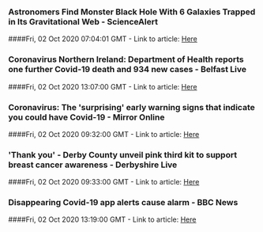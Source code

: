 ### **Astronomers Find Monster Black Hole With 6 Galaxies Trapped in Its Gravitational Web - ScienceAlert**
####Fri, 02 Oct 2020 07:04:01 GMT - Link to article: [Here](https://news.google.com/__i/rss/rd/articles/CBMicWh0dHBzOi8vd3d3LnNjaWVuY2VhbGVydC5jb20vbW9uc3Ryb3VzLWJsYWNrLWhvbGUtaGFzLXRyYXBwZWQtc2l4LWVudGlyZS1nYWxheGllcy1pbi1pdHMtZ3Jhdml0YXRpb25hbC1zcGlkZXItd2Vi0gF1aHR0cHM6Ly93d3cuc2NpZW5jZWFsZXJ0LmNvbS9tb25zdHJvdXMtYmxhY2staG9sZS1oYXMtdHJhcHBlZC1zaXgtZW50aXJlLWdhbGF4aWVzLWluLWl0cy1ncmF2aXRhdGlvbmFsLXNwaWRlci13ZWIvYW1w?oc=5)
### **Coronavirus Northern Ireland: Department of Health reports one further Covid-19 death and 934 new cases - Belfast Live**
####Fri, 02 Oct 2020 13:07:00 GMT - Link to article: [Here](https://news.google.com/__i/rss/rd/articles/CBMiZ2h0dHBzOi8vd3d3LmJlbGZhc3RsaXZlLmNvLnVrL25ld3MvYmVsZmFzdC1uZXdzL2Nvcm9uYXZpcnVzLW5vcnRoZXJuLWlyZWxhbmQtZGVwYXJ0bWVudC1oZWFsdGgtMTkwMzg1NDbSAWtodHRwczovL3d3dy5iZWxmYXN0bGl2ZS5jby51ay9uZXdzL2JlbGZhc3QtbmV3cy9jb3JvbmF2aXJ1cy1ub3J0aGVybi1pcmVsYW5kLWRlcGFydG1lbnQtaGVhbHRoLTE5MDM4NTQ2LmFtcA?oc=5)
### **Coronavirus: The 'surprising' early warning signs that indicate you could have Covid-19 - Mirror Online**
####Fri, 02 Oct 2020 09:32:00 GMT - Link to article: [Here](https://news.google.com/__i/rss/rd/articles/CBMiVGh0dHBzOi8vd3d3Lm1pcnJvci5jby51ay9zY2llbmNlL2Nvcm9uYXZpcnVzLXN1cnByaXNpbmctZWFybHktd2FybmluZy1zaWducy0yMjc4MDE3MNIBWGh0dHBzOi8vd3d3Lm1pcnJvci5jby51ay9zY2llbmNlL2Nvcm9uYXZpcnVzLXN1cnByaXNpbmctZWFybHktd2FybmluZy1zaWducy0yMjc4MDE3MC5hbXA?oc=5)
### **'Thank you' - Derby County unveil pink third kit to support breast cancer awareness - Derbyshire Live**
####Fri, 02 Oct 2020 09:33:00 GMT - Link to article: [Here](https://news.google.com/__i/rss/rd/articles/CBMiYWh0dHBzOi8vd3d3LmRlcmJ5dGVsZWdyYXBoLmNvLnVrL3Nwb3J0L2Zvb3RiYWxsL2Zvb3RiYWxsLW5ld3MvZGVyYnktY291bnR5LXRoaXJkLWtpdC1waW5rLTQ1Njg0MzLSAWVodHRwczovL3d3dy5kZXJieXRlbGVncmFwaC5jby51ay9zcG9ydC9mb290YmFsbC9mb290YmFsbC1uZXdzL2RlcmJ5LWNvdW50eS10aGlyZC1raXQtcGluay00NTY4NDMyLmFtcA?oc=5)
### **Disappearing Covid-19 app alerts cause alarm - BBC News**
####Fri, 02 Oct 2020 13:19:00 GMT - Link to article: [Here](https://news.google.com/__i/rss/rd/articles/CBMiLmh0dHBzOi8vd3d3LmJiYy5jby51ay9uZXdzL3RlY2hub2xvZ3ktNTQzODkwODPSATJodHRwczovL3d3dy5iYmMuY28udWsvbmV3cy9hbXAvdGVjaG5vbG9neS01NDM4OTA4Mw?oc=5)
